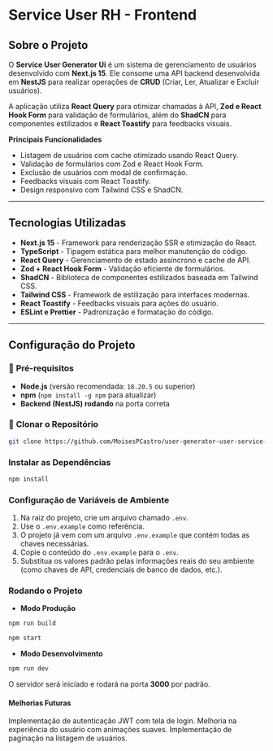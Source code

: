 #  Service User RH - Frontend

##  Sobre o Projeto

O **Service User Generator Ui** é um sistema de gerenciamento de usuários desenvolvido com **Next.js 15**. Ele consome uma API backend desenvolvida em **NestJS** para realizar operações de **CRUD** (Criar, Ler, Atualizar e Excluir usuários). 

A aplicação utiliza **React Query** para otimizar chamadas à API, **Zod e React Hook Form** para validação de formulários, além do **ShadCN** para componentes estilizados e **React Toastify** para feedbacks visuais.

**Principais Funcionalidades**
-  Listagem de usuários com cache otimizado usando React Query.
-  Validação de formulários com Zod e React Hook Form.
-  Exclusão de usuários com modal de confirmação.
-  Feedbacks visuais com React Toastify.
-  Design responsivo com Tailwind CSS e ShadCN.

---

##  Tecnologias Utilizadas

- **Next.js 15** - Framework para renderização SSR e otimização do React.
- **TypeScript** - Tipagem estática para melhor manutenção do código.
- **React Query** - Gerenciamento de estado assíncrono e cache de API.
- **Zod + React Hook Form** - Validação eficiente de formulários.
- **ShadCN** - Biblioteca de componentes estilizados baseada em Tailwind CSS.
- **Tailwind CSS** - Framework de estilização para interfaces modernas.
- **React Toastify** - Feedbacks visuais para ações do usuário.
- **ESLint e Prettier** - Padronização e formatação do código.

---

##  Configuração do Projeto

### 🔹 **Pré-requisitos**
- **Node.js** (versão recomendada: `18.20.5` ou superior)
- **npm** (`npm install -g npm` para atualizar)
- **Backend (NestJS) rodando** na porta correta

### 🔹 **Clonar o Repositório**

```sh
git clone https://github.com/MoisesPCastro/user-generator-user-service-ui.git
```
###  Instalar as Dependências
```sh
npm install
```

### Configuração de Variáveis de Ambiente

1. Na raiz do projeto, crie um arquivo chamado `.env`.
2. Use o `.env.example` como referência.
3. O projeto já vem com um arquivo `.env.example` que contém todas as chaves necessárias.
4. Copie o conteúdo do `.env.example` para o `.env`.
5. Substitua os valores padrão pelas informações reais do seu ambiente (como chaves de API, credenciais de banco de dados, etc.).

### Rodando o Projeto

- **Modo Produção**

```sh
npm run build

npm start
```

- **Modo Desenvolvimento**

```sh
npm run dev
```

O servidor será iniciado e rodará na porta **3000** por padrão.

#### Melhorias Futuras

 Implementação de autenticação JWT com tela de login.
 Melhoria na experiência do usuário com animações suaves.
 Implementação de paginação na listagem de usuários.